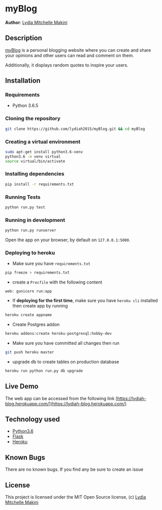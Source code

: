 myBlog
==============

**Author**: [Lydia Mitchelle Makini](https://github.com/lydiah2015)
## Description
[myBlog](https://github.com/lydiah2015/myBlog.git) is a personal blogging website where you can create and share your opinions and other users can read and comment on them. 

Additionally, it displays random quotes to inspire your users. 


## Installation

### Requirements
* Python 3.6.5

### Cloning the repository
```bash
git clone https://github.com/lydiah2015/myBlog.git && cd myBlog
```

### Creating a virtual environment
```bash
sudo apt-get install python3.6-venv
python3.6 -m venv virtual
source virtual/bin/activate
```

### Installing dependencies
```bash
pip install -r requirements.txt
```

### Running Tests
```bash
python run.py test
```

### Running in development
```bash
python run.py runserver
```
Open the app on your browser, by default on `127.0.0.1:5000`.

### Deploying to heroku
- Make sure you have  `requirements.txt`
```bash
pip freeze > requirements.txt
```
- create a `Procfile` with the following content
```Procfile
web: gunicorn run:app 
```
- If **deploying for the first time**, make sure you have `heroku cli` installed then create app by running
```bash
heroku create appname
```
- Create Postgres addon
```bash
heroku addons:create heroku-postgresql:hobby-dev
```
- Make sure you have committed all changes then run
```bash
git push heroku master
```
- upgrade db to create tables on production database
```bash
heroku run python run.py db upgrade
```

## Live Demo

The web app can be accessed from the following link
[https://lydiah-blog.herokuapp.com/](https://lydiah-blog.herokuapp.com/)

## Technology used

* [Python3.6](https://www.python.org/)
* [Flask](http://flask.pocoo.org/)
* [Heroku](https://heroku.com)

## Known Bugs 

There are no known bugs. If you find any be sure to create an issue 

## License ##
This project is licensed under the MIT Open Source license, (c) [ Lydia Mitchelle Makini](https://github.com/lydiah2015)